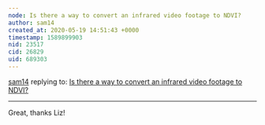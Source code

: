 ```yaml
---
node: Is there a way to convert an infrared video footage to NDVI?
author: sam14
created_at: 2020-05-19 14:51:43 +0000
timestamp: 1589899903
nid: 23517
cid: 26829
uid: 689303
---
```




[sam14](../profile/sam14) replying to: [Is there a way to convert an infrared video footage to NDVI?](../notes/sam14/04-30-2020/is-there-a-way-to-convert-an-infrared-video-footage-to-ndvi)

----
Great, thanks Liz!